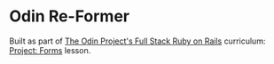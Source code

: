 # Odin Re-Former

Built as part of [The Odin Project's Full Stack Ruby on Rails](https://www.theodinproject.com/paths/full-stack-ruby-on-rails?) curriculum: [Project: Forms](https://www.theodinproject.com/lessons/ruby-on-rails-forms) lesson.